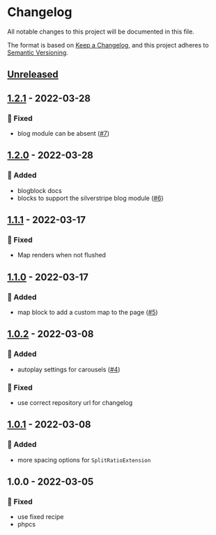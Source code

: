 # Changelog
All notable changes to this project will be documented in this file.

The format is based on [Keep a Changelog](https://keepachangelog.com/en/1.0.0/),
and this project adheres to [Semantic Versioning](https://semver.org/spec/v2.0.0.html).

<a name="unreleased"></a>
## [Unreleased]


<a name="1.2.1"></a>
## [1.2.1] - 2022-03-28
### 🐞 Fixed
- blog module can be absent ([#7](https://github.com/Syntro-GmbH/elemental-bootstrap-blocks/issues/7))


<a name="1.2.0"></a>
## [1.2.0] - 2022-03-28
### 🍰 Added
- blogblock docs
- blocks to support the silverstripe blog module ([#6](https://github.com/Syntro-GmbH/elemental-bootstrap-blocks/issues/6))


<a name="1.1.1"></a>
## [1.1.1] - 2022-03-17
### 🐞 Fixed
- Map renders when not flushed


<a name="1.1.0"></a>
## [1.1.0] - 2022-03-17
### 🍰 Added
- map block to add a custom map to the page ([#5](https://github.com/Syntro-GmbH/elemental-bootstrap-blocks/issues/5))


<a name="1.0.2"></a>
## [1.0.2] - 2022-03-08
### 🍰 Added
- autoplay settings for carousels ([#4](https://github.com/Syntro-GmbH/elemental-bootstrap-blocks/issues/4))

### 🐞 Fixed
- use correct repository url for changelog


<a name="1.0.1"></a>
## [1.0.1] - 2022-03-08
### 🍰 Added
- more spacing options for `SplitRatioExtension`


<a name="1.0.0"></a>
## 1.0.0 - 2022-03-05
### 🐞 Fixed
- use fixed recipe
- phpcs


[Unreleased]: https://github.com/Syntro-GmbH/elemental-bootstrap-blocks/compare/1.2.1...HEAD
[1.2.1]: https://github.com/Syntro-GmbH/elemental-bootstrap-blocks/compare/1.2.0...1.2.1
[1.2.0]: https://github.com/Syntro-GmbH/elemental-bootstrap-blocks/compare/1.1.1...1.2.0
[1.1.1]: https://github.com/Syntro-GmbH/elemental-bootstrap-blocks/compare/1.1.0...1.1.1
[1.1.0]: https://github.com/Syntro-GmbH/elemental-bootstrap-blocks/compare/1.0.2...1.1.0
[1.0.2]: https://github.com/Syntro-GmbH/elemental-bootstrap-blocks/compare/1.0.1...1.0.2
[1.0.1]: https://github.com/Syntro-GmbH/elemental-bootstrap-blocks/compare/1.0.0...1.0.1
